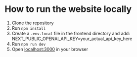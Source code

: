 # How to run the website locally

1. Clone the repository
2. Run `npm install`
3. Create a `.env.local` file in the frontend directory and add:
   NEXT_PUBLIC_OPENAI_API_KEY=your_actual_api_key_here
4. Run `npm run dev`
5. Open [localhost:3000](http://localhost:3000) in your browser

